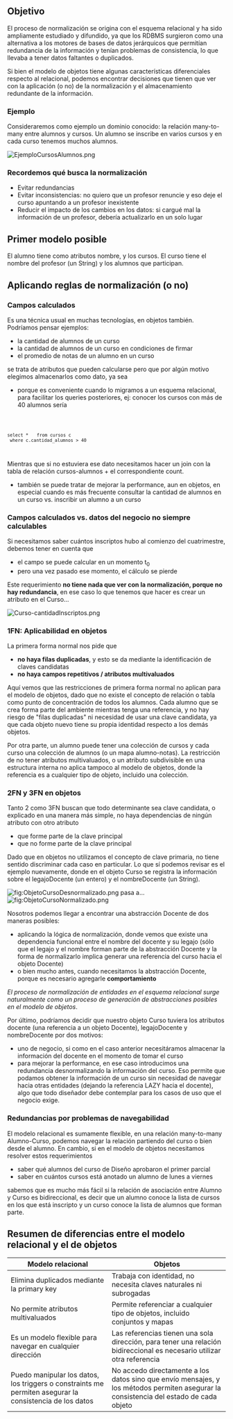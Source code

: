Objetivo
--------

El proceso de normalización se origina con el esquema relacional y ha sido ampliamente estudiado y difundido, ya que los RDBMS surgieron como una alternativa a los motores de bases de datos jerárquicos que permitían redundancia de la información y tenían problemas de consistencia, lo que llevaba a tener datos faltantes o duplicados.

Si bien el modelo de objetos tiene algunas características diferenciales respecto al relacional, podemos encontrar decisiones que tienen que ver con la aplicación (o no) de la normalización y el almacenamiento redundante de la información.

### Ejemplo

Consideraremos como ejemplo un dominio conocido: la relación many-to-many entre alumnos y cursos. Un alumno se inscribe en varios cursos y en cada curso tenemos muchos alumnos.

![](EjemploCursosAlumnos.png "EjemploCursosAlumnos.png")

### Recordemos qué busca la normalización

-   Evitar redundancias
-   Evitar inconsistencias: no quiero que un profesor renuncie y eso deje el curso apuntando a un profesor inexistente
-   Reducir el impacto de los cambios en los datos: si cargué mal la información de un profesor, debería actualizarlo en un solo lugar

Primer modelo posible
---------------------

El alumno tiene como atributos nombre, y los cursos. El curso tiene el nombre del profesor (un String) y los alumnos que participan.

Aplicando reglas de normalización (o no)
----------------------------------------

### Campos calculados

Es una técnica usual en muchas tecnologías, en objetos también. Podríamos pensar ejemplos:

-   la cantidad de alumnos de un curso
-   la cantidad de alumnos de un curso en condiciones de firmar
-   el promedio de notas de un alumno en un curso

se trata de atributos que pueden calcularse pero que por algún motivo elegimos almacenarlos como dato, ya sea

-   porque es conveniente cuando lo migramos a un esquema relacional, para facilitar los queries posteriores, ej: conocer los cursos con más de 40 alumnos sería

<code lang="sql">

`select *`
`  from cursos c`
` where c.cantidad_alumnos > 40`

</code>

Mientras que si no estuviera ese dato necesitamos hacer un join con la tabla de relación cursos-alumnos + el correspondiente count.

-   también se puede tratar de mejorar la performance, aun en objetos, en especial cuando es más frecuente consultar la cantidad de alumnos en un curso vs. inscribir un alumno a un curso

### Campos calculados vs. datos del negocio no siempre calculables

Si necesitamos saber cuántos inscriptos hubo al comienzo del cuatrimestre, debemos tener en cuenta que

-   el campo se puede calcular en un momento t<sub>0</sub>
-   pero una vez pasado ese momento, el cálculo se pierde

Este requerimiento **no tiene nada que ver con la normalización, porque no hay redundancia**, en ese caso lo que tenemos que hacer es crear un atributo en el Curso...

![](Curso-cantidadInscriptos.png "Curso-cantidadInscriptos.png")

### 1FN: Aplicabilidad en objetos

La primera forma normal nos pide que

-   **no haya filas duplicadas**, y esto se da mediante la identificación de claves candidatas
-   **no haya campos repetitivos / atributos multivaluados**

Aquí vemos que las restricciones de primera forma normal no aplican para el modelo de objetos, dado que no existe el concepto de relación o tabla como punto de concentración de todos los alumnos. Cada alumno que se crea forma parte del ambiente mientras tenga una referencia, y no hay riesgo de "filas duplicadas" ni necesidad de usar una clave candidata, ya que cada objeto nuevo tiene su propia identidad respecto a los demás objetos.

Por otra parte, un alumno puede tener una colección de cursos y cada curso una colección de alumnos (o un mapa alumno-notas). La restricción de no tener atributos multivaluados, o un atributo subdivisible en una estructura interna no aplica tampoco al modelo de objetos, donde la referencia es a cualquier tipo de objeto, incluido una colección.

### 2FN y 3FN en objetos

Tanto 2 como 3FN buscan que todo determinante sea clave candidata, o explicado en una manera más simple, no haya dependencias de ningún atributo con otro atributo

-   que forme parte de la clave principal
-   que no forme parte de la clave principal

Dado que en objetos no utilizamos el concepto de clave primaria, no tiene sentido discriminar cada caso en particular. Lo que sí podemos revisar es el ejemplo nuevamente, donde en el objeto Curso se registra la información sobre el legajoDocente (un entero) y el nombreDocente (un String).

![](ObjetoCursoDesnormalizado.png "fig:ObjetoCursoDesnormalizado.png") pasa a... ![](ObjetoCursoNormalizado.png "fig:ObjetoCursoNormalizado.png")

Nosotros podemos llegar a encontrar una abstracción Docente de dos maneras posibles:

-   aplicando la lógica de normalización, donde vemos que existe una dependencia funcional entre el nombre del docente y su legajo (sólo que el legajo y el nombre forman parte de la abstracción Docente y la forma de normalizarlo implica generar una referencia del curso hacia el objeto Docente)
-   o bien mucho antes, cuando necesitamos la abstracción Docente, porque es necesario agregarle **comportamiento**

*El proceso de normalización de entidades en el esquema relacional surge naturalmente como un proceso de generación de abstracciones posibles en el modelo de objetos*.

Por último, podríamos decidir que nuestro objeto Curso tuviera los atributos docente (una referencia a un objeto Docente), legajoDocente y nombreDocente por dos motivos:

-   uno de negocio, si como en el caso anterior necesitáramos almacenar la información del docente en el momento de tomar el curso
-   para mejorar la performance, en ese caso introducimos una redundancia desnormalizando la información del curso. Eso permite que podamos obtener la información de un curso sin necesidad de navegar hacia otras entidades (dejando la referencia LAZY hacia el docente), algo que todo diseñador debe contemplar para los casos de uso que el negocio exige.

### Redundancias por problemas de navegabilidad

El modelo relacional es sumamente flexible, en una relación many-to-many Alumno-Curso, podemos navegar la relación partiendo del curso o bien desde el alumno. En cambio, si en el modelo de objetos necesitamos resolver estos requerimientos

-   saber qué alumnos del curso de Diseño aprobaron el primer parcial
-   saber en cuántos cursos está anotado un alumno de lunes a viernes

sabemos que es mucho más fácil si la relación de asociación entre Alumno y Curso es bidireccional, es decir que un alumno conoce la lista de cursos en los que está inscripto y un curso conoce la lista de alumnos que forman parte.

Resumen de diferencias entre el modelo relacional y el de objetos
-----------------------------------------------------------------

| Modelo relacional                                                                                       | Objetos                                                                                                                               |
|---------------------------------------------------------------------------------------------------------|---------------------------------------------------------------------------------------------------------------------------------------|
| Elimina duplicados mediante la primary key                                                              | Trabaja con identidad, no necesita claves naturales ni subrogadas                                                                     |
| No permite atributos multivaluados                                                                      | Permite referenciar a cualquier tipo de objetos, incluido conjuntos y mapas                                                           |
| Es un modelo flexible para navegar en cualquier dirección                                               | Las referencias tienen una sola dirección, para tener una relación bidireccional es necesario utilizar otra referencia                |
| Puedo manipular los datos, los triggers o constraints me permiten asegurar la consistencia de los datos | No accedo directamente a los datos sino que envío mensajes, y los métodos permiten asegurar la consistencia del estado de cada objeto |


